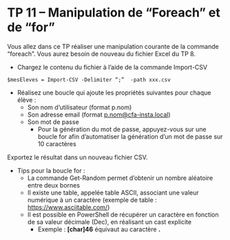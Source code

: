 # TP 11 – Manipulation de “Foreach” et de “for” 

Vous allez dans ce TP réaliser une manipulation courante de la commande “foreach”. Vous aurez besoin de nouveau du fichier Excel du TP 8. 

* Chargez le contenu du fichier à l’aide de la commande Import-CSV 
```
$mesEleves = Import-CSV -Delimiter “;”  -path xxx.csv 
```

* Réalisez une boucle qui ajoute les propriétés suivantes pour chaque élève : 
  * Son nom d’utilisateur (format p.nom) 
  * Son adresse email (format p.nom@cfa-insta.local) 
  * Son mot de passe 
      * Pour la génération du mot de passe, appuyez-vous sur une boucle for afin d’automatiser la génération d’un mot de passe sur 10 caractères 

Exportez le résultat dans un nouveau fichier CSV. 

* Tips pour la boucle for : 
   * La commande Get-Random permet d’obtenir un nombre aléatoire entre deux bornes 
   * Il existe une table, appelée table ASCII, associant une valeur numérique à un caractère (exemple de table : https://www.asciitable.com/)
   * Il est possible en PowerShell de récupérer un caractère en fonction de sa valeur décimale (Dec), en réalisant un cast explicite  
      * Exemple : **[char]46** équivaut au caractère **.** 
